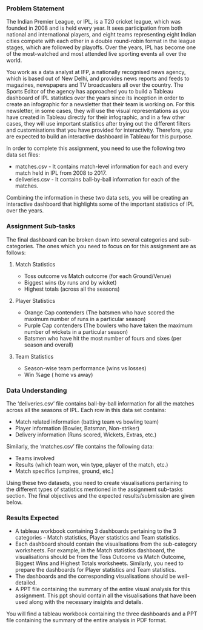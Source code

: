 ### Problem Statement

The Indian Premier League, or IPL, is a T20 cricket league, which was founded in 2008 and is held every year. It sees participation from both national and international players, and eight teams representing eight Indian cities compete with each other in a double round-robin format in the league stages, which are followed by playoffs. Over the years, IPL has become one of the most-watched and most attended live sporting events all over the world.

You work as a data analyst at IFP, a nationally recognised news agency, which is based out of New Delhi, and provides news reports and feeds to magazines, newspapers and TV broadcasters all over the country. The Sports Editor of the agency has approached you to build a Tableau dashboard of IPL statistics over the years since its inception in order to create an infographic for a newsletter that their team is working on. For this newsletter, in some cases, they will use the visual representations as you have created in Tableau directly for their infographic, and in a few other cases, they will use important statistics after trying out the different filters and customisations that you have provided for interactivity. Therefore, you are expected to build an interactive dashboard in Tableau for this purpose. 

In order to complete this assignment, you need to use the following two data set files:

- matches.csv - It contains match-level information for each and every match held in IPL from 2008 to 2017.
- deliveries.csv - It contains ball-by-ball information for each of the matches.

Combining the information in these two data sets, you will be creating an interactive dashboard that highlights some of the important statistics of IPL over the years.

### Assignment Sub-tasks

The final dashboard can be broken down into several categories and sub-categories. The ones which you need to focus on for this assignment are as follows:

1.  Match Statistics
    - Toss outcome vs Match outcome (for each Ground/Venue)
    - Biggest wins (by runs and by wicket)
    - Highest totals (across all the seasons)
    
2. Player Statistics
    - Orange Cap contenders (The batsmen who have scored the maximum number of runs in a particular season)
    - Purple Cap contenders (The bowlers who have taken the maximum number of wickets in a particular season)
    - Batsmen who have hit the most number of fours and sixes (per season and overall)
    
3. Team Statistics
    - Season-wise team performance (wins vs losses)
    - Win %age ( home vs away)
   
### Data Understanding

 The ‘deliveries.csv’ file contains ball-by-ball information for all the matches across all the seasons of IPL. Each row in this data set contains:
 
 - Match related information (batting team vs bowling team)
 - Player information (Bowler, Batsman, Non-striker)
 - Delivery information (Runs scored, Wickets, Extras, etc.)
 
Similarly, the ‘matches.csv’ file contains the following data:

- Teams involved
- Results (which team won, win type, player of the match, etc.)
- Match specifics (umpires, ground, etc.)

Using these two datasets, you need to create visualisations pertaining to the different types of statistics mentioned in the assignment sub-tasks section. The final objectives and the expected results/submission are given below.

### Results Expected

- A tableau workbook containing 3 dashboards pertaining to the 3 categories - Match statistics, Player statistics and Team statistics.
- Each dashboard should contain the visualisations from the sub-category worksheets. For example, in the Match statistics dashboard, the visualisations should be from the Toss
  Outcome vs Match Outcome, Biggest Wins and Highest Totals worksheets. Similarly, you need to prepare the dashboards for Player statistics and Team statistics.
- The dashboards and the corresponding visualisations should be well-detailed.
- A PPT file containing the summary of the entire visual analysis for this assignment. This ppt should contain all the visualisations that have been used along with the 
  necessary insights and details.

You will find a tableau workbook containing the three dashboards and a PPT file containing the summary of the entire analysis in PDF format.
